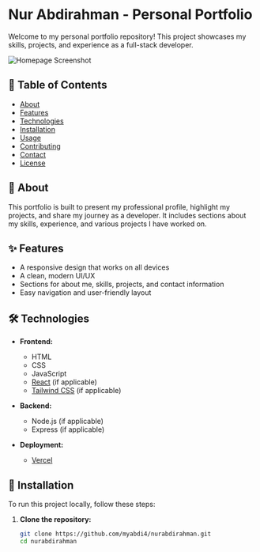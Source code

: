 # Nur Abdirahman - Personal Portfolio

Welcome to my personal portfolio repository! This project showcases my skills, projects, and experience as a full-stack developer.

![Homepage Screenshot](path_to_image)

## 📝 Table of Contents

- [About](#about)
- [Features](#features)
- [Technologies](#technologies)
- [Installation](#installation)
- [Usage](#usage)
- [Contributing](#contributing)
- [Contact](#contact)
- [License](#license)

## 📖 About

This portfolio is built to present my professional profile, highlight my projects, and share my journey as a developer. It includes sections about my skills, experience, and various projects I have worked on.

## ✨ Features

- A responsive design that works on all devices
- A clean, modern UI/UX
- Sections for about me, skills, projects, and contact information
- Easy navigation and user-friendly layout

## 🛠️ Technologies

- **Frontend:**
  - HTML
  - CSS
  - JavaScript
  - [React](https://reactjs.org/) (if applicable)
  - [Tailwind CSS](https://tailwindcss.com/) (if applicable)

- **Backend:**
  - Node.js (if applicable)
  - Express (if applicable)
  
- **Deployment:**
  - [Vercel](https://vercel.com/)
  
## 🚀 Installation

To run this project locally, follow these steps:

1. **Clone the repository:**
   ```sh
   git clone https://github.com/myabdi4/nurabdirahman.git
   cd nurabdirahman
